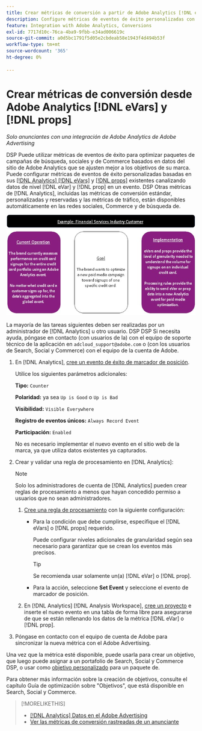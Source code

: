 ```yaml
---
title: Crear métricas de conversión a partir de Adobe Analytics [!DNL eVars]  y props
description: Configure métricas de eventos de éxito personalizadas con datos de nivel  [!DNL eVar] y  [!DNL prop].
feature: Integration with Adobe Analytics, Conversions
exl-id: 7717d10c-76ca-4ba9-9fbb-e34ad006619c
source-git-commit: a0d5bc1791f5d05e2cbdeab58e1943f4d494b53f
workflow-type: tm+mt
source-wordcount: '365'
ht-degree: 0%

---
```


# Crear métricas de conversión desde Adobe Analytics [!DNL eVars] y [!DNL props]

*Solo anunciantes con una integración de Adobe Analytics de Adobe Advertising*

DSP Puede utilizar métricas de eventos de éxito para optimizar paquetes de campañas de búsqueda, sociales y de Commerce basados en datos del sitio de Adobe Analytics que se ajusten mejor a los objetivos de su marca. Puede configurar métricas de eventos de éxito personalizadas basadas en sus [[!DNL Analytics] [!DNL eVars]](https://experienceleague.adobe.com/docs/analytics/components/dimensions/evar.html) y [[!DNL props]](https://experienceleague.adobe.com/docs/analytics/components/dimensions/prop.html) existentes canalizando datos de nivel [!DNL eVar] y [!DNL prop] en un evento. DSP Otras métricas de [!DNL Analytics], incluidas las métricas de conversión estándar, personalizadas y reservadas y las métricas de tráfico, están disponibles automáticamente en las redes sociales, Commerce y de búsqueda de.

![Ejemplo de uso](/help/integrations/assets/a4adc-conversion-evar-example.jpg "Ejemplo de uso")

La mayoría de las tareas siguientes deben ser realizadas por un administrador de [!DNL Analytics] u otro usuario. DSP DSP Si necesita ayuda, póngase en contacto (con usuarios de la) con el equipo de soporte técnico de la aplicación en `adcloud_support@adobe.com` o (con los usuarios de Search, Social y Commerce) con el equipo de la cuenta de Adobe.

1. En [!DNL Analytics], [cree un evento de éxito de marcador de posición](https://experienceleague.adobe.com/docs/analytics/admin/admin-tools/manage-report-suites/edit-report-suite/conversion-variables/success-events/success-event.html?lang=en).

   Utilice los siguientes parámetros adicionales:

   **Tipo:** `Counter`

   **Polaridad:** ya sea `Up is Good` o `Up is Bad`

   **Visibilidad:** `Visible Everywhere`

   **Registro de eventos únicos:** `Always Record Event`

   **Participación:** `Enabled`

   No es necesario implementar el nuevo evento en el sitio web de la marca, ya que utiliza datos existentes ya capturados.

1. Crear y validar una regla de procesamiento en [!DNL Analytics]:

   >[!NOTE]
   >
   >Solo los administradores de cuenta de [!DNL Analytics] pueden crear reglas de procesamiento a menos que hayan concedido permiso a usuarios que no sean administradores.

   1. [Cree una regla de procesamiento](https://experienceleague.adobe.com/docs/analytics/admin/admin-tools/manage-report-suites/edit-report-suite/report-suite-general/c-processing-rules/c-processing-rules-configuration/t-processing-rules.html?lang=en) con la siguiente configuración:

      * Para la condición que debe cumplirse, especifique el [!DNL eVars] o [!DNL props] requerido.

        Puede configurar niveles adicionales de granularidad según sea necesario para garantizar que se crean los eventos más precisos.

        >[!TIP]
        >
        >Se recomienda usar solamente un(a) [!DNL eVar] o [!DNL prop].

      * Para la acción, seleccione **Set Event** y seleccione el evento de marcador de posición.

   1. En [!DNL Analytics] [!DNL Analysis Workspace], [cree un proyecto](https://experienceleague.adobe.com/docs/analytics/analyze/analysis-workspace/home.html) e inserte el nuevo evento en una tabla de forma libre para asegurarse de que se están rellenando los datos de la métrica [!DNL eVar] o [!DNL prop].

1. Póngase en contacto con el equipo de cuenta de Adobe para sincronizar la nueva métrica con el Adobe Advertising.

Una vez que la métrica esté disponible, puede usarla para crear un objetivo, que luego puede asignar a un portafolio de Search, Social y Commerce DSP, o usar como [objetivo personalizado](/help/dsp/optimization/custom-goal.md) para un paquete de.

Para obtener más información sobre la creación de objetivos, consulte el capítulo Guía de optimización sobre &quot;Objetivos&quot;, que está disponible en Search, Social y Commerce.

>[!MORELIKETHIS]
>
>* [[!DNL Analytics] Datos en el Adobe Advertising](/help/integrations/analytics/analytics-data-in-advertising.md)
>* [Ver las métricas de conversión rastreadas de un anunciante](/help/search-social-commerce/admin/conversion-metrics/conversion-metric-view-tracked.md)
